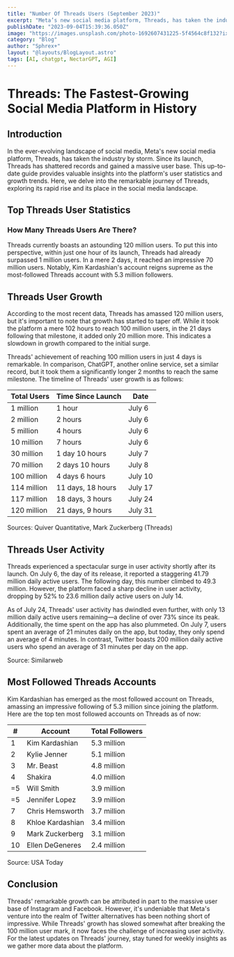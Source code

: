 ```yaml
---
title: "Number Of Threads Users (September 2023)"
excerpt: "Meta’s new social media platform, Threads, has taken the industry by storm"
publishDate: "2023-09-04T15:39:36.050Z"
image: "https://images.unsplash.com/photo-1692607431225-5f4564c8f132?ixlib=rb-4.0.3&ixid=M3wxMjA3fDB8MHxwaG90by1wYWdlfHx8fGVufDB8fHx8fA%3D%3D&auto=format&fit=crop&w=1332&q=80"
category: "Blog"
author: "Sphrex+"
layout: "@layouts/BlogLayout.astro"
tags: [AI, chatgpt, NectarGPT, AGI]
---
```


<h1 id="threads-the-fastest-growing-social-media-platform-in-history">Threads: The Fastest-Growing Social Media Platform in History</h1>
<h2 id="introduction">Introduction</h2>
<p>In the ever-evolving landscape of social media, Meta&#39;s new social media platform, Threads, has taken the industry by storm. Since its launch, Threads has shattered records and gained a massive user base. This up-to-date guide provides valuable insights into the platform&#39;s user statistics and growth trends. Here, we delve into the remarkable journey of Threads, exploring its rapid rise and its place in the social media landscape.</p>
<h2 id="top-threads-user-statistics">Top Threads User Statistics</h2>
<h3 id="how-many-threads-users-are-there-">How Many Threads Users Are There?</h3>
<p>Threads currently boasts an astounding 120 million users. To put this into perspective, within just one hour of its launch, Threads had already surpassed 1 million users. In a mere 2 days, it reached an impressive 70 million users. Notably, Kim Kardashian&#39;s account reigns supreme as the most-followed Threads account with 5.3 million followers.</p>
<h2 id="threads-user-growth">Threads User Growth</h2>
<p>According to the most recent data, Threads has amassed 120 million users, but it&#39;s important to note that growth has started to taper off. While it took the platform a mere 102 hours to reach 100 million users, in the 21 days following that milestone, it added only 20 million more. This indicates a slowdown in growth compared to the initial surge.</p>
<p>Threads&#39; achievement of reaching 100 million users in just 4 days is remarkable. In comparison, ChatGPT, another online service, set a similar record, but it took them a significantly longer 2 months to reach the same milestone. The timeline of Threads&#39; user growth is as follows:</p>
<table>
<thead>
<tr>
<th>Total Users</th>
<th>Time Since Launch</th>
<th>Date</th>
</tr>
</thead>
<tbody>
<tr>
<td>1 million</td>
<td>1 hour</td>
<td>July 6</td>
</tr>
<tr>
<td>2 million</td>
<td>2 hours</td>
<td>July 6</td>
</tr>
<tr>
<td>5 million</td>
<td>4 hours</td>
<td>July 6</td>
</tr>
<tr>
<td>10 million</td>
<td>7 hours</td>
<td>July 6</td>
</tr>
<tr>
<td>30 million</td>
<td>1 day 10 hours</td>
<td>July 7</td>
</tr>
<tr>
<td>70 million</td>
<td>2 days 10 hours</td>
<td>July 8</td>
</tr>
<tr>
<td>100 million</td>
<td>4 days 6 hours</td>
<td>July 10</td>
</tr>
<tr>
<td>114 million</td>
<td>11 days, 18 hours</td>
<td>July 17</td>
</tr>
<tr>
<td>117 million</td>
<td>18 days, 3 hours</td>
<td>July 24</td>
</tr>
<tr>
<td>120 million</td>
<td>21 days, 9 hours</td>
<td>July 31</td>
</tr>
</tbody>
</table>
<p>Sources: Quiver Quantitative, Mark Zuckerberg (Threads)</p>
<h2 id="threads-user-activity">Threads User Activity</h2>
<p>Threads experienced a spectacular surge in user activity shortly after its launch. On July 6, the day of its release, it reported a staggering 41.79 million daily active users. The following day, this number climbed to 49.3 million. However, the platform faced a sharp decline in user activity, dropping by 52% to 23.6 million daily active users on July 14.</p>
<p>As of July 24, Threads&#39; user activity has dwindled even further, with only 13 million daily active users remaining—a decline of over 73% since its peak. Additionally, the time spent on the app has also plummeted. On July 7, users spent an average of 21 minutes daily on the app, but today, they only spend an average of 4 minutes. In contrast, Twitter boasts 200 million daily active users who spend an average of 31 minutes per day on the app.</p>
<p>Source: Similarweb</p>
<h2 id="most-followed-threads-accounts">Most Followed Threads Accounts</h2>
<p>Kim Kardashian has emerged as the most followed account on Threads, amassing an impressive following of 5.3 million since joining the platform. Here are the top ten most followed accounts on Threads as of now:</p>
<table>
<thead>
<tr>
<th>#</th>
<th>Account</th>
<th>Total Followers</th>
</tr>
</thead>
<tbody>
<tr>
<td>1</td>
<td>Kim Kardashian</td>
<td>5.3 million</td>
</tr>
<tr>
<td>2</td>
<td>Kylie Jenner</td>
<td>5.1 million</td>
</tr>
<tr>
<td>3</td>
<td>Mr. Beast</td>
<td>4.8 million</td>
</tr>
<tr>
<td>4</td>
<td>Shakira</td>
<td>4.0 million</td>
</tr>
<tr>
<td>=5</td>
<td>Will Smith</td>
<td>3.9 million</td>
</tr>
<tr>
<td>=5</td>
<td>Jennifer Lopez</td>
<td>3.9 million</td>
</tr>
<tr>
<td>7</td>
<td>Chris Hemsworth</td>
<td>3.7 million</td>
</tr>
<tr>
<td>8</td>
<td>Khloe Kardashian</td>
<td>3.4 million</td>
</tr>
<tr>
<td>9</td>
<td>Mark Zuckerberg</td>
<td>3.1 million</td>
</tr>
<tr>
<td>10</td>
<td>Ellen DeGeneres</td>
<td>2.4 million</td>
</tr>
</tbody>
</table>
<p>Source: USA Today</p>
<h2 id="conclusion">Conclusion</h2>
<p>Threads&#39; remarkable growth can be attributed in part to the massive user base of Instagram and Facebook. However, it&#39;s undeniable that Meta&#39;s venture into the realm of Twitter alternatives has been nothing short of impressive. While Threads&#39; growth has slowed somewhat after breaking the 100 million user mark, it now faces the challenge of increasing user activity. For the latest updates on Threads&#39; journey, stay tuned for weekly insights as we gather more data about the platform.</p>
